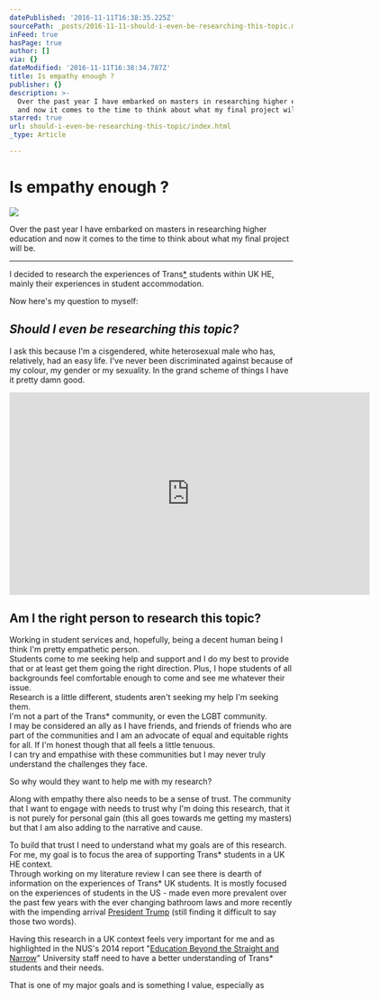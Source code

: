 ```yaml
---
datePublished: '2016-11-11T16:38:35.225Z'
sourcePath: _posts/2016-11-11-should-i-even-be-researching-this-topic.md
inFeed: true
hasPage: true
author: []
via: {}
dateModified: '2016-11-11T16:38:34.787Z'
title: Is empathy enough ?
publisher: {}
description: >-
  Over the past year I have embarked on masters in researching higher education
  and now it comes to the time to think about what my final project will be.
starred: true
url: should-i-even-be-researching-this-topic/index.html
_type: Article

---
```

# Is empathy enough ?
![](https://the-grid-user-content.s3-us-west-2.amazonaws.com/46e391b2-23b3-4cf8-978c-26f522f39629.gif)

Over the past year I have embarked on masters in researching higher education and now it comes to the time to think about what my final project will be.

---

I decided to research the experiences of Trans[\*][0] students within UK HE, mainly their experiences in student accommodation.

Now here's my question to myself:

## _Should I even be researching this topic?_

I ask this because I'm a cisgendered, white heterosexual male who has, relatively, had an easy life. I've never been discriminated against because of my colour, my gender or my sexuality. In the grand scheme of things I have it pretty damn good.

<iframe src="https://cdn.embedly.com/widgets/media.html?src=https%3A%2F%2Fwww.youtube.com%2Fembed%2F87LGmm1M5Is%3Ffeature%3Doembed&amp;url=http%3A%2F%2Fwww.youtube.com%2Fwatch%3Fv%3D87LGmm1M5Is&amp;image=https%3A%2F%2Fi.ytimg.com%2Fvi%2F87LGmm1M5Is%2Fhqdefault.jpg&amp;key=b7d04c9b404c499eba89ee7072e1c4f7&amp;type=text%2Fhtml&amp;schema=youtube" width="640" height="360" scrolling="no" frameborder="0" allowfullscreen="" style=""></iframe>

## Am I the right person to research this topic?

Working in student services and, hopefully, being a decent human being I think I'm pretty empathetic person.   
Students come to me seeking help and support and I do my best to provide that or at least get them going the right direction. Plus, I hope students of all backgrounds feel comfortable enough to come and see me whatever their issue.  
Research is a little different, students aren't seeking my help I'm seeking them.   
I'm not a part of the Trans\* community, or even the LGBT community.   
I may be considered an ally as I have friends, and friends of friends who are part of the communities and I am an advocate of equal and equitable rights for all. If I'm honest though that all feels a little tenuous.  
I can try and empathise with these communities but I may never truly understand the challenges they face.

So why would they want to help me with my research?

Along with empathy there also needs to be a sense of trust. The community that I want to engage with needs to trust why I'm doing this research, that it is not purely for personal gain (this all goes towards me getting my masters) but that I am also adding to the narrative and cause.

To build that trust I need to understand what my goals are of this research.   
For me, my goal is to focus the area of supporting Trans\* students in a UK HE context.   
Through working on my literature review I can see there is dearth of information on the experiences of Trans\* UK students. It is mostly focused on the experiences of students in the US - made even more prevalent over the past few years with the ever changing bathroom laws and more recently with the impending arrival [President Trump][1] (still finding it difficult to say those two words).

Having this research in a UK context feels very important for me and as highlighted in the NUS's 2014 report "[Education Beyond the Straight and Narrow][2]" University staff need to have a better understanding of Trans\* students and their needs.

That is one of my major goals and is something I value, especially as

[0]: http://itspronouncedmetrosexual.com/2012/05/what-does-the-asterisk-in-trans-stand-for/#sthash.IE6KIG6F.dpbs "What does the asterisk in “trans*” stand for?"
[1]: https://youtu.be/cZMKbFVh2VI
[2]: https://www.nus.org.uk/global/lgbt-research.pdf "Education Beyond the Straight and Narrow [PDF]"